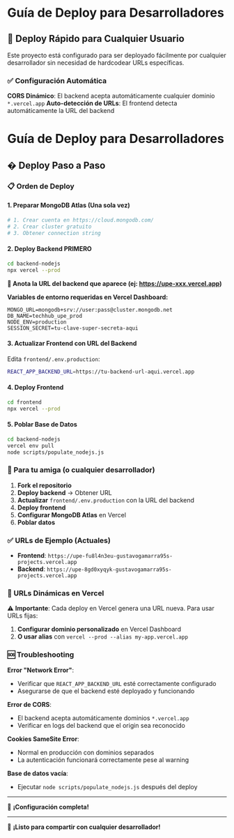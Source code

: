 # Guía de Deploy para Desarrolladores

## 🚀 Deploy Rápido para Cualquier Usuario

Este proyecto está configurado para ser deployado fácilmente por cualquier desarrollador sin necesidad de hardcodear URLs específicas.

### ✅ Configuración Automática

**CORS Dinámico**: El backend acepta automáticamente cualquier dominio `*.vercel.app`
**Auto-detección de URLs**: El frontend detecta automáticamente la URL del backend

# Guía de Deploy para Desarrolladores

## � Deploy Paso a Paso

### 📋 Orden de Deploy

#### 1. Preparar MongoDB Atlas (Una sola vez)
```bash
# 1. Crear cuenta en https://cloud.mongodb.com/
# 2. Crear cluster gratuito
# 3. Obtener connection string
```

#### 2. Deploy Backend PRIMERO
```bash
cd backend-nodejs
npx vercel --prod
```
**📝 Anota la URL del backend que aparece (ej: https://upe-xxx.vercel.app)**

**Variables de entorno requeridas en Vercel Dashboard:**
```
MONGO_URL=mongodb+srv://user:pass@cluster.mongodb.net
DB_NAME=techhub_upe_prod
NODE_ENV=production
SESSION_SECRET=tu-clave-super-secreta-aqui
```

#### 3. Actualizar Frontend con URL del Backend
Edita `frontend/.env.production`:
```bash
REACT_APP_BACKEND_URL=https://tu-backend-url-aqui.vercel.app
```

#### 4. Deploy Frontend
```bash
cd frontend
npx vercel --prod
```

#### 5. Poblar Base de Datos
```bash
cd backend-nodejs
vercel env pull
node scripts/populate_nodejs.js
```

### 🔧 Para tu amiga (o cualquier desarrollador)

1. **Fork el repositorio**
2. **Deploy backend** → Obtener URL
3. **Actualizar** `frontend/.env.production` con la URL del backend
4. **Deploy frontend**
5. **Configurar MongoDB Atlas** en Vercel
6. **Poblar datos**

### ✅ URLs de Ejemplo (Actuales)

- **Frontend**: `https://upe-fu8l4n3eu-gustavogamarra95s-projects.vercel.app`
- **Backend**: `https://upe-8gd0xyqyk-gustavogamarra95s-projects.vercel.app`

### 🔄 URLs Dinámicas en Vercel

⚠️ **Importante**: Cada deploy en Vercel genera una URL nueva. Para usar URLs fijas:

1. **Configurar dominio personalizado** en Vercel Dashboard
2. **O usar alias** con `vercel --prod --alias my-app.vercel.app`

### 🆘 Troubleshooting

**Error "Network Error"**: 
- Verificar que `REACT_APP_BACKEND_URL` esté correctamente configurado
- Asegurarse de que el backend esté deployado y funcionando

**Error de CORS**: 
- El backend acepta automáticamente dominios `*.vercel.app`
- Verificar en logs del backend que el origin sea reconocido

**Cookies SameSite Error**:
- Normal en producción con dominios separados
- La autenticación funcionará correctamente pese al warning

**Base de datos vacía**: 
- Ejecutar `node scripts/populate_nodejs.js` después del deploy

---

🎉 **¡Configuración completa!**

---

🎉 **¡Listo para compartir con cualquier desarrollador!**
